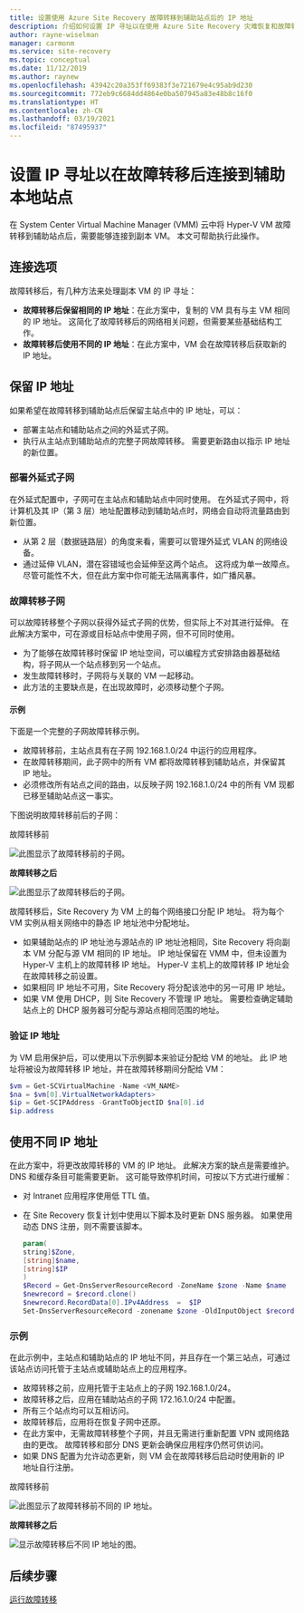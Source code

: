```yaml
---
title: 设置使用 Azure Site Recovery 故障转移到辅助站点后的 IP 地址
description: 介绍如何设置 IP 寻址以在使用 Azure Site Recovery 灾难恢复和故障转移后连接到辅助本地站点中的 VM。
author: rayne-wiselman
manager: carmonm
ms.service: site-recovery
ms.topic: conceptual
ms.date: 11/12/2019
ms.author: raynew
ms.openlocfilehash: 43942c20a353ff69383f3e721679e4c95ab9d230
ms.sourcegitcommit: 772eb9c6684dd4864e0ba507945a83e48b8c16f0
ms.translationtype: HT
ms.contentlocale: zh-CN
ms.lasthandoff: 03/19/2021
ms.locfileid: "87495937"
---
```

# <a name="set-up-ip-addressing-to-connect-to-a-secondary-on-premises-site-after-failover"></a>设置 IP 寻址以在故障转移后连接到辅助本地站点

在 System Center Virtual Machine Manager (VMM) 云中将 Hyper-V VM 故障转移到辅助站点后，需要能够连接到副本 VM。 本文可帮助执行此操作。 

## <a name="connection-options"></a>连接选项

故障转移后，有几种方法来处理副本 VM 的 IP 寻址： 

- **故障转移后保留相同的 IP 地址**：在此方案中，复制的 VM 具有与主 VM 相同的 IP 地址。 这简化了故障转移后的网络相关问题，但需要某些基础结构工作。
- **故障转移后使用不同的 IP 地址**：在此方案中，VM 会在故障转移后获取新的 IP 地址。 
 

## <a name="retain-the-ip-address"></a>保留 IP 地址

如果希望在故障转移到辅助站点后保留主站点中的 IP 地址，可以：

- 部署主站点和辅助站点之间的外延式子网。
- 执行从主站点到辅助站点的完整子网故障转移。 需要更新路由以指示 IP 地址的新位置。


### <a name="deploy-a-stretched-subnet"></a>部署外延式子网

在外延式配置中，子网可在主站点和辅助站点中同时使用。 在外延式子网中，将计算机及其 IP（第 3 层）地址配置移动到辅助站点时，网络会自动将流量路由到新位置。 

- 从第 2 层（数据链路层）的角度来看，需要可以管理外延式 VLAN 的网络设备。
- 通过延伸 VLAN，潜在容错域也会延伸至这两个站点。 这将成为单一故障点。 尽管可能性不大，但在此方案中你可能无法隔离事件，如广播风暴。 


### <a name="fail-over-a-subnet"></a>故障转移子网

可以故障转移整个子网以获得外延式子网的优势，但实际上不对其进行延伸。 在此解决方案中，可在源或目标站点中使用子网，但不可同时使用。

- 为了能够在故障转移时保留 IP 地址空间，可以编程方式安排路由器基础结构，将子网从一个站点移到另一个站点。
- 发生故障转移时，子网将与关联的 VM 一起移动。
- 此方法的主要缺点是，在出现故障时，必须移动整个子网。

#### <a name="example"></a>示例

下面是一个完整的子网故障转移示例。 

- 故障转移前，主站点具有在子网 192.168.1.0/24 中运行的应用程序。
- 在故障转移期间，此子网中的所有 VM 都将故障转移到辅助站点，并保留其 IP 地址。 
- 必须修改所有站点之间的路由，以反映子网 192.168.1.0/24 中的所有 VM 现都已移至辅助站点这一事实。

下图说明故障转移前后的子网：


故障转移前 

![此图显示了故障转移前的子网。](./media/hyper-v-vmm-networking/network-design2.png)

**故障转移之后**

![此图显示了故障转移后的子网。](./media/hyper-v-vmm-networking/network-design3.png)

故障转移后，Site Recovery 为 VM 上的每个网络接口分配 IP 地址。 将为每个 VM 实例从相关网络中的静态 IP 地址池中分配地址。

- 如果辅助站点的 IP 地址池与源站点的 IP 地址池相同，Site Recovery 将向副本 VM 分配与源 VM 相同的 IP 地址。 IP 地址保留在 VMM 中，但未设置为 Hyper-V 主机上的故障转移 IP 地址。 Hyper-V 主机上的故障转移 IP 地址会在故障转移之前设置。
- 如果相同 IP 地址不可用，Site Recovery 将分配该池中的另一可用 IP 地址。
- 如果 VM 使用 DHCP，则 Site Recovery 不管理 IP 地址。 需要检查确定辅助站点上的 DHCP 服务器可分配与源站点相同范围的地址。

### <a name="validate-the-ip-address"></a>验证 IP 地址

为 VM 启用保护后，可以使用以下示例脚本来验证分配给 VM 的地址。 此 IP 地址将被设为故障转移 IP 地址，并在故障转移期间分配给 VM：

```powershell
$vm = Get-SCVirtualMachine -Name <VM_NAME>
$na = $vm[0].VirtualNetworkAdapters>
$ip = Get-SCIPAddress -GrantToObjectID $na[0].id
$ip.address
```

## <a name="use-a-different-ip-address"></a>使用不同 IP 地址

在此方案中，将更改故障转移的 VM 的 IP 地址。 此解决方案的缺点是需要维护。  DNS 和缓存条目可能需要更新。 这可能导致停机时间，可按以下方式进行缓解：

- 对 Intranet 应用程序使用低 TTL 值。
- 在 Site Recovery 恢复计划中使用以下脚本及时更新 DNS 服务器。 如果使用动态 DNS 注册，则不需要该脚本。

    ```powershell
    param(
    string]$Zone,
    [string]$name,
    [string]$IP
    )
    $Record = Get-DnsServerResourceRecord -ZoneName $zone -Name $name
    $newrecord = $record.clone()
    $newrecord.RecordData[0].IPv4Address  =  $IP
    Set-DnsServerResourceRecord -zonename $zone -OldInputObject $record -NewInputObject $Newrecord
    ```
    
### <a name="example"></a>示例 

在此示例中，主站点和辅助站点的 IP 地址不同，并且存在一个第三站点，可通过该站点访问托管于主站点或辅助站点上的应用程序。

- 故障转移之前，应用托管于主站点上的子网 192.168.1.0/24。
- 故障转移之后，应用在辅助站点的子网 172.16.1.0/24 中配置。
- 所有三个站点均可以互相访问。
- 故障转移后，应用将在恢复子网中还原。
- 在此方案中，无需故障转移整个子网，并且无需进行重新配置 VPN 或网络路由的更改。 故障转移和部分 DNS 更新会确保应用程序仍然可供访问。
- 如果 DNS 配置为允许动态更新，则 VM 会在故障转移后启动时使用新的 IP 地址自行注册。

故障转移前 

![此图显示了故障转移前不同的 IP 地址。](./media/hyper-v-vmm-networking/network-design10.png)

**故障转移之后**

![显示故障转移后不同 IP 地址的图。](./media/hyper-v-vmm-networking/network-design11.png)


## <a name="next-steps"></a>后续步骤

[运行故障转移](hyper-v-vmm-failover-failback.md)

